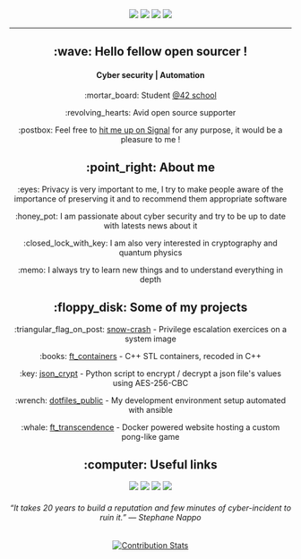 <div align=center>
	<a href ="https://github.com/kema-dev"><img src="https://img.shields.io/badge/Age-25-blue"></a>
	<a href ="https://github.com/kema-dev"><img src="https://img.shields.io/badge/Focus-Cybersecurity%20%2F%20Privacy-brightgreen"></a>
	<a href ="https://github.com/kema-dev"><img src="https://img.shields.io/badge/Location-Lyon,%20France-brightgreen"></a>
	<a href ="https://github.com/kema-dev"><img src="https://img.shields.io/badge/Languages-French%20%2F%20English-brightgreen"></a>
</div>

***

<h2 align=center>
	<p>:wave: Hello fellow open sourcer !</p>
</h2>
<h4 align=center>
	Cyber security | Automation
</h4>

<div align=center>
<p>:mortar_board: Student <a href="https://42.fr/">@42 school</a></p>
<p>:revolving_hearts: Avid open source supporter</p>
<p>:postbox: Feel free to <a href="https://signal.me/#p/+33672191592" >hit me up on Signal</a> for any purpose, it would be a pleasure to me !</p>
</div>

<h2 align=center>
:point_right: About me
</h2>

<div align=center>
<p>:eyes: Privacy is very important to me, I try to make people aware of the importance of preserving it and to recommend them appropriate software<p>

<p>:honey_pot: I am passionate about cyber security and try to be up to date with latests news about it</p>

<p>:closed_lock_with_key: I am also very interested in cryptography and quantum physics</p>

<p>:memo: I always try to learn new things and to understand everything in depth</p>
</div>

<h2 align=center>
:floppy_disk: Some of my projects
</h2>

<div align=center>
<p>:triangular_flag_on_post: <a align=center href="https://github.com/kema-dev/snow-crash">snow-crash</a> - Privilege escalation exercices on a system image</p>
<p>:books: <a align=center href="https://github.com/kema-dev/ft_containers">ft_containers</a> - C++ STL containers, recoded in C++</p>
<p>:key: <a align=center href="https://github.com/kema-dev/json_crypt">json_crypt</a> - Python script to encrypt / decrypt a json file's values using AES-256-CBC</p>
<p>:wrench: <a align=center href="https://github.com/kema-dev/dotfiles_public">dotfiles_public</a> - My development environment setup automated with ansible</p>
<p>:whale: <a align=center href="https://github.com/kema-dev/ft_transcendence">ft_transcendence</a> - Docker powered website hosting a custom pong-like game</p>
</div>

<h2 align=center>
:computer: Useful links
</h2>

<p align=center>
<a href="mailto:git@kemadev.fr" ><img src="https://img.shields.io/badge/mail-git%40kemadev.fr-blue"></a>
<a href="https://www.kemadev.fr/fr"><img src="https://img.shields.io/website?down_color=lightgrey&down_message=offline&up_color=blue&up_message=kemadev.fr&url=https%3A%2F%2Fwww.kemadev.fr/fr"></a>
<a href="https://www.kemadev.fr/fr/resume"><img src="https://img.shields.io/badge/resume-pdf-blue"></a>
<a href="https://www.linkedin.com/in/jeremy-jourdan-kemadev/"><img src="https://img.shields.io/badge/LinkedIn-profile-blue"></a>
</p>

<h6 align=center>
“It takes 20 years to build a reputation and few minutes of cyber-incident to ruin it.” ― Stephane Nappo
</h6>

<div align=center>

[![Contribution Stats](https://github-contribution-stats.vercel.app/api/?username=kema-dev)](https://github.com/LordDashMe/github-contribution-stats/)

</div>
